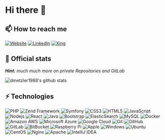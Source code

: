 # Hi there 👋

## 📫 How to reach me

[![Website](https://img.shields.io/badge/Website-daniel.metzler.pro-informational?style=flat-square&logo=jekyll&logoColor=white)](https://daniel.metzler.pro)
[![LinkedIn](https://img.shields.io/badge/LinkedIn-dmetzler1988-informational?style=flat-square&logo=linkedin&logoColor=white)](https://www.linkedin.com/in/dmetzler1988/)
[![Xing](https://img.shields.io/badge/Xing-Daniel_Metzler7-informational?style=flat-square&logo=xing&logoColor=white)](https://www.xing.com/profile/Daniel_Metzler7/cv)

<!--
<a href="https://stackoverflow.com/users/5782687/alwin" target="_blank"><img alt="Stack Overflow" src="https://img.shields.io/badge/-Stack%20Overflow-FE7A16?style=flat&logo=Stack-Overflow&logoColor=white"></a>
-->

## 🔭 Official stats

***Hint:*** *much much more on private Repositories and GitLab*

![dmetzler1988's github stats](https://github-readme-stats.vercel.app/api?username=dmetzler1988&show_icons=true&title_color=fff&icon_color=79ff97&text_color=9f9f9f&bg_color=151515)

## ⚡ Technologies

![PHP](https://img.shields.io/badge/-PHP-777BB4?style=flat-square&logo=php&logoColor=white)
![Zend Framework](https://img.shields.io/badge/-Zend%20Framework-68B604?style=flat-square&logo=zend-framework&logoColor=white)
![Symfony](https://img.shields.io/badge/-Symfony-000000?style=flat-square&logo=symfony&logoColor=white)
![CSS3](https://img.shields.io/badge/-CSS3-1572B6?style=flat-square&logo=css3&logoColor=white)
![HTML5](https://img.shields.io/badge/-HTML5-E34F26?style=flat-square&logo=html5&logoColor=white)
![JavaScript](https://img.shields.io/badge/-JavaScript-F7DF1E?style=flat-square&logo=javascript&logoColor=white)
![Nodejs](https://img.shields.io/badge/-Nodejs-339933?style=flat-square&logo=Node.js&logoColor=white)
![React](https://img.shields.io/badge/-React-61DAFB?style=flat-square&logo=react&logoColor=white)
![Java](https://img.shields.io/badge/-java-E34A86?style=flat-square&logo=java&logoColor=white)
![Bootstrap](https://img.shields.io/badge/-Bootstrap-563D7C?style=flat-square&logo=bootstrap&logoColor=white)
![ElasticSearch](https://img.shields.io/badge/-ElasticSearch-005571?style=flat-square&logo=elasticsearch&logoColor=white)
![MySQL](https://img.shields.io/badge/-MySQL-4479A1?style=flat-square&logo=mysql&logoColor=white)
![Docker](https://img.shields.io/badge/-Docker-2496ED?style=flat-square&logo=docker&logoColor=white)
![Amazon AWS](https://img.shields.io/badge/Amazon%20AWS-232F3E?style=flat-square&logo=amazon-aws&logoColor=white)
![Microsoft Azure](https://img.shields.io/badge/Microsoft%20Azure-232F7E?style=flat-square&logo=microsoft-azure&logoColor=white)
![Google Cloud](https://img.shields.io/badge/Google%20Cloud-4285F4?style=flat-square&logo=google-cloud&logoColor=white)
![Git](https://img.shields.io/badge/-Git-F05032?style=flat-square&logo=git&logoColor=white)
![GitHub](https://img.shields.io/badge/-GitHub-181717?style=flat-square&logo=github&logoColor=white)
![GitLab](https://img.shields.io/badge/-GitLab-FCA121?style=flat-square&logo=gitlab&logoColor=white)
![BitBucket](https://img.shields.io/badge/-BitBucket-0052CC?style=flat-square&logo=bitbucket&logoColor=white)
![Raspberry Pi](https://img.shields.io/badge/-Raspberry%20Pi-C51A4A?style=flat-square&logo=Raspberry-Pi&logoColor=white)
![Apple](https://img.shields.io/badge/-Apple-999999?style=flat-square&logo=Apple&logoColor=white)
![Windows](https://img.shields.io/badge/-Windows-0078D6?style=flat-square&logo=Windows&logoColor=white)
![Ubuntu](https://img.shields.io/badge/-Ubuntu-E95420?style=flat-square&logo=Ubuntu&logoColor=white)
![CentOS](https://img.shields.io/badge/-CentOS-262577?style=flat-square&logo=CentOS&logoColor=white)
![Nginx](https://img.shields.io/badge/-Nginx-262577?style=flat-square&logo=Nginx&logoColor=white)
![Apache](https://img.shields.io/badge/-Apache-262577?style=flat-square&logo=Apache&logoColor=white)
![IntelliJ IDEA](https://img.shields.io/badge/-IntelliJ%20IDEA-262577?style=flat-square&logo=IntelliJ-IDEA&logoColor=white)

<!--
**dmetzler1988/dmetzler1988** is a ✨ _special_ ✨ repository because its `README.md` (this file) appears on your GitHub profile.

Here are some ideas to get you started:

- 🔭 I’m currently working on ...
- 🌱 I’m currently learning ...
- 👯 I’m looking to collaborate on ...
- 🤔 I’m looking for help with ...
- 💬 Ask me about ...
- 📫 How to reach me: ...
- 😄 Pronouns: ...
- ⚡ Fun fact: ...

Examples:
- https://github.com/abhisheknaiidu/awesome-github-profile-readme
- https://github.com/kautukkundan/Awesome-Profile-README-templates
-->

